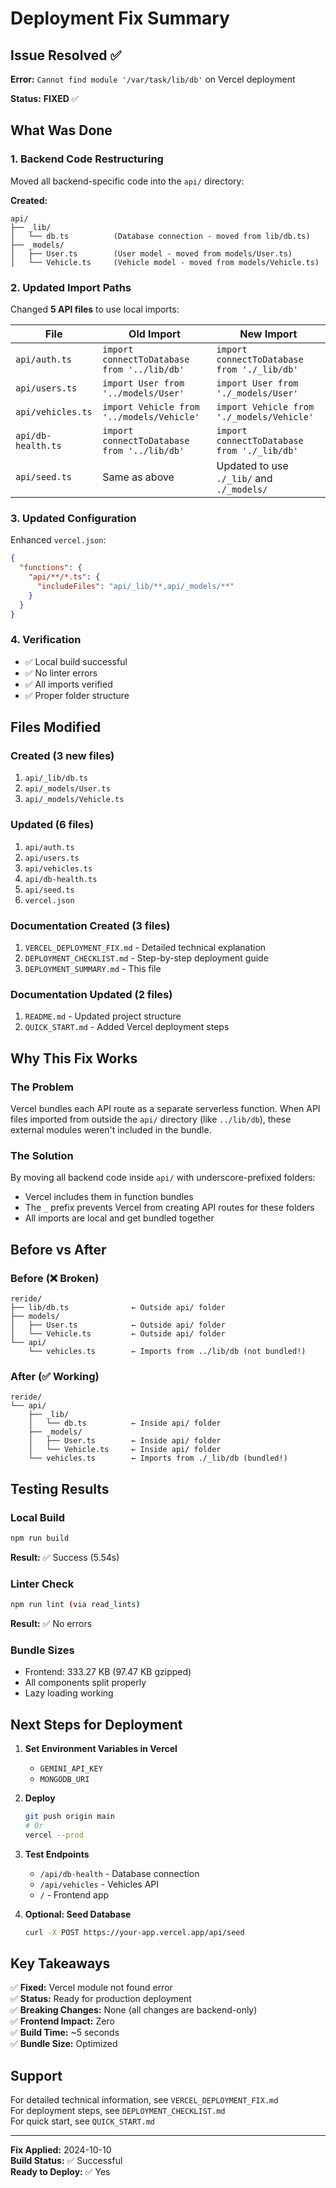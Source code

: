 # Deployment Fix Summary

## Issue Resolved ✅

**Error:** `Cannot find module '/var/task/lib/db'` on Vercel deployment

**Status:** **FIXED** ✅

## What Was Done

### 1. Backend Code Restructuring
Moved all backend-specific code into the `api/` directory:

**Created:**
```
api/
├── _lib/
│   └── db.ts          (Database connection - moved from lib/db.ts)
├── _models/
│   ├── User.ts        (User model - moved from models/User.ts)
│   └── Vehicle.ts     (Vehicle model - moved from models/Vehicle.ts)
```

### 2. Updated Import Paths
Changed **5 API files** to use local imports:

| File | Old Import | New Import |
|------|-----------|------------|
| `api/auth.ts` | `import connectToDatabase from '../lib/db'` | `import connectToDatabase from './_lib/db'` |
| `api/users.ts` | `import User from '../models/User'` | `import User from './_models/User'` |
| `api/vehicles.ts` | `import Vehicle from '../models/Vehicle'` | `import Vehicle from './_models/Vehicle'` |
| `api/db-health.ts` | `import connectToDatabase from '../lib/db'` | `import connectToDatabase from './_lib/db'` |
| `api/seed.ts` | Same as above | Updated to use `./_lib/` and `./_models/` |

### 3. Updated Configuration
Enhanced `vercel.json`:
```json
{
  "functions": {
    "api/**/*.ts": {
      "includeFiles": "api/_lib/**,api/_models/**"
    }
  }
}
```

### 4. Verification
- ✅ Local build successful
- ✅ No linter errors
- ✅ All imports verified
- ✅ Proper folder structure

## Files Modified

### Created (3 new files)
1. `api/_lib/db.ts`
2. `api/_models/User.ts`
3. `api/_models/Vehicle.ts`

### Updated (6 files)
1. `api/auth.ts`
2. `api/users.ts`
3. `api/vehicles.ts`
4. `api/db-health.ts`
5. `api/seed.ts`
6. `vercel.json`

### Documentation Created (3 files)
1. `VERCEL_DEPLOYMENT_FIX.md` - Detailed technical explanation
2. `DEPLOYMENT_CHECKLIST.md` - Step-by-step deployment guide
3. `DEPLOYMENT_SUMMARY.md` - This file

### Documentation Updated (2 files)
1. `README.md` - Updated project structure
2. `QUICK_START.md` - Added Vercel deployment steps

## Why This Fix Works

### The Problem
Vercel bundles each API route as a separate serverless function. When API files imported from outside the `api/` directory (like `../lib/db`), these external modules weren't included in the bundle.

### The Solution
By moving all backend code inside `api/` with underscore-prefixed folders:
- Vercel includes them in function bundles
- The `_` prefix prevents Vercel from creating API routes for these folders
- All imports are local and get bundled together

## Before vs After

### Before (❌ Broken)
```
reride/
├── lib/db.ts              ← Outside api/ folder
├── models/
│   ├── User.ts            ← Outside api/ folder
│   └── Vehicle.ts         ← Outside api/ folder
└── api/
    └── vehicles.ts        ← Imports from ../lib/db (not bundled!)
```

### After (✅ Working)
```
reride/
└── api/
    ├── _lib/
    │   └── db.ts          ← Inside api/ folder
    ├── _models/
    │   ├── User.ts        ← Inside api/ folder
    │   └── Vehicle.ts     ← Inside api/ folder
    └── vehicles.ts        ← Imports from ./_lib/db (bundled!)
```

## Testing Results

### Local Build
```bash
npm run build
```
**Result:** ✅ Success (5.54s)

### Linter Check
```bash
npm run lint (via read_lints)
```
**Result:** ✅ No errors

### Bundle Sizes
- Frontend: 333.27 KB (97.47 KB gzipped)
- All components split properly
- Lazy loading working

## Next Steps for Deployment

1. **Set Environment Variables in Vercel**
   - `GEMINI_API_KEY`
   - `MONGODB_URI`

2. **Deploy**
   ```bash
   git push origin main
   # Or
   vercel --prod
   ```

3. **Test Endpoints**
   - `/api/db-health` - Database connection
   - `/api/vehicles` - Vehicles API
   - `/` - Frontend app

4. **Optional: Seed Database**
   ```bash
   curl -X POST https://your-app.vercel.app/api/seed
   ```

## Key Takeaways

✅ **Fixed:** Vercel module not found error  
✅ **Status:** Ready for production deployment  
✅ **Breaking Changes:** None (all changes are backend-only)  
✅ **Frontend Impact:** Zero  
✅ **Build Time:** ~5 seconds  
✅ **Bundle Size:** Optimized  

## Support

For detailed technical information, see `VERCEL_DEPLOYMENT_FIX.md`  
For deployment steps, see `DEPLOYMENT_CHECKLIST.md`  
For quick start, see `QUICK_START.md`

---

**Fix Applied:** 2024-10-10  
**Build Status:** ✅ Successful  
**Ready to Deploy:** ✅ Yes

